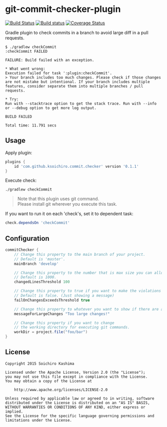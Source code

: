 # git-commit-checker-plugin

[![Build Status](https://travis-ci.org/ksoichiro/git-commit-checker-plugin.svg?branch=master)](https://travis-ci.org/ksoichiro/git-commit-checker-plugin)
[![Build status](https://ci.appveyor.com/api/projects/status/rom2rsf2j56f01bs?svg=true)](https://ci.appveyor.com/project/ksoichiro/git-commit-checker-plugin)
[![Coverage Status](https://coveralls.io/repos/ksoichiro/git-commit-checker-plugin/badge.svg?branch=master&service=github)](https://coveralls.io/github/ksoichiro/git-commit-checker-plugin?branch=master)

Gradle plugin to check commits in a branch to avoid large diff in a pull requests.

```
$ ./gradlew checkCommit
:checkCommit FAILED

FAILURE: Build failed with an exception.

* What went wrong:
Execution failed for task ':plugin:checkCommit'.
> Your branch includes too much changes. Please check if those changes are not mistake but intentional. If your branch includes multiple features, consider separate them into multiple branches / pull requests.

* Try:
Run with --stacktrace option to get the stack trace. Run with --info or --debug option to get more log output.

BUILD FAILED

Total time: 11.791 secs
```

## Usage

Apply plugin:

```gradle
plugins {
    id 'com.github.ksoichiro.commit.checker' version '0.1.1'
}
```

Execute check:

```
./gradlew checkCommit
```

> Note that this plugin uses git command.  
Please install git wherever you execute this task.

If you want to run it on each 'check's, set it to dependent task:

```gradle
check.dependsOn 'checkCommit'
```

## Configuration

```gradle
commitChecker {
    // Change this property to the main branch of your project.
    // Default is 'master'.
    mainBranch 'develop'

    // Change this property to the number that is max size you can allow for a pull request size.
    // Default is 1000.
    changedLinesThreshold 100

    // Change this property to true if you want to make the violations to build error.
    // Default is false. (Just showing a message)
    failOnChangesExceedsThreshold true

    // Change this property to whatever you want to show if there are any violations.
    messageForLargeChanges "Too large changes!"

    // Change this property if you want to change
    // the working directory for executing git commands.
    workDir = project.file("foo/bar")
}
```

## License

    Copyright 2015 Soichiro Kashima

    Licensed under the Apache License, Version 2.0 (the "License");
    you may not use this file except in compliance with the License.
    You may obtain a copy of the License at

        http://www.apache.org/licenses/LICENSE-2.0

    Unless required by applicable law or agreed to in writing, software
    distributed under the License is distributed on an "AS IS" BASIS,
    WITHOUT WARRANTIES OR CONDITIONS OF ANY KIND, either express or implied.
    See the License for the specific language governing permissions and
    limitations under the License.
